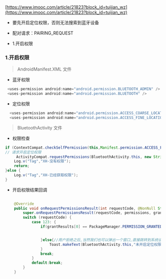 

[https://www.imooc.com/article/21823?block_id=tuijian_wz](https://www.imooc.com/article/21823?block_id=tuijian_wz)

* 要先开启定位权限，否则无法搜索到蓝牙设备
* 配对请求：PAIRING_REQUEST

* 1.开启权限




### 1.开启权限

> AndroidManifest.XML 文件

* 蓝牙权限
```java
 <uses-permission android:name="android.permission.BLUETOOTH_ADMIN" />
 <uses-permission android:name="android.permission.BLUETOOTH" />
```

* 定位权限
```java
  <uses-permission android:name="android.permission.ACCESS_COARSE_LOCATION" />
  <uses-permission android:name="android.permission.ACCESS_FINE_LOCATION" />
```

> BluetoothActivity 文件


* 权限检查

```java
if (ContextCompat.checkSelfPermission(this,Manifest.permission.ACCESS_FINE_LOCATION) != PackageManager.PERMISSION_GRANTED){
// 请求开启定位权限
     ActivityCompat.requestPermissions(BluetoothActivity.this, new String[]{Manifest.permission.ACCESS_FINE_LOCATION},123);
    Log.v("Tag","XH-没有权限");
    return;
}else {
    Log.v("Tag","XH-已经获取权限");
}
```
* 开启权限结果回调

```java
  
    @Override
    public void onRequestPermissionsResult(int requestCode, @NonNull String[] permissions, @NonNull int[] grantResults) {
        super.onRequestPermissionsResult(requestCode, permissions, grantResults);
        switch (requestCode) {
            case 123: {
                if(grantResults[0] == PackageManager.PERMISSION_GRANTED){//用户同意权限,执行我们的操作


                }else{//用户拒绝之后,当然我们也可以弹出一个窗口,直接跳转到系统设置页面
                    Toast.makeText(BluetoothActivity.this,"未开启定位权限,请手动到设置去开启权限",Toast.LENGTH_LONG).show();
                }
                break;
            }
            default:break;
        }
    }
```



